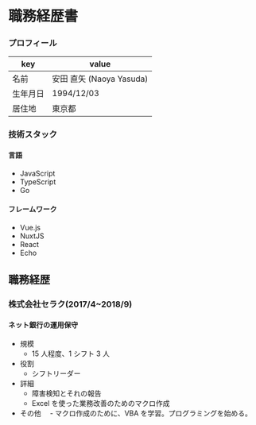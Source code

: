 # 職務経歴書

### プロフィール

key|value
--|--
名前|安田 直矢 (Naoya Yasuda)
生年月日|1994/12/03
居住地|東京都

### 技術スタック

#### 言語

- JavaScript
- TypeScript
- Go

#### フレームワーク

- Vue.js
- NuxtJS
- React
- Echo

## 職務経歴

### 株式会社セラク(2017/4~2018/9)

#### ネット銀行の運用保守

- 規模
  - 15 人程度、1 シフト 3 人
- 役割
  - シフトリーダー
- 詳細
  - 障害検知とそれの報告
  - Excel を使った業務改善のためのマクロ作成
- その他
　- マクロ作成のために、VBA を学習。プログラミングを始める。
